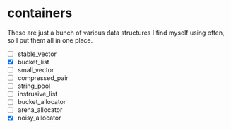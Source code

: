 # containers

These are just a bunch of various data structures I find myself using often, so I put them all in one place.

- [ ] stable_vector
- [X] bucket_list
- [ ] small_vector
- [ ] compressed_pair
- [ ] string_pool
- [ ] instrusive_list
- [ ] bucket_allocator
- [ ] arena_allocator
- [X] noisy_allocator